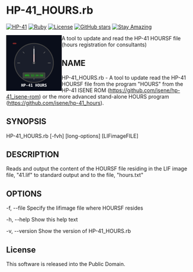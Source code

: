 # HP-41_HOURS.rb

[![HP-41](https://img.shields.io/badge/HP--41-Calculator-orange)](https://en.wikipedia.org/wiki/HP-41C)
[![Ruby](https://img.shields.io/badge/Ruby-CC342D?style=flat&logo=ruby&logoColor=white)](https://www.ruby-lang.org/)
[![License](https://img.shields.io/badge/License-Public%20Domain-brightgreen.svg)](https://unlicense.org/)
[![GitHub stars](https://img.shields.io/github/stars/isene/HP-41_HOURS.rb.svg)](https://github.com/isene/HP-41_HOURS.rb/stargazers)
[![Stay Amazing](https://img.shields.io/badge/Stay-Amazing-blue.svg)](https://isene.org)

<img src="hp41hours_logo.svg" align="left" width="150" height="150"> A tool to update and read the HP-41 HOURSF file (hours registration for consultants)

## NAME
HP-41_HOURS.rb - A tool to update read the HP-41 HOURSF file from the program "HOURS" from the HP-41 ISENE ROM (https://github.com/isene/hp-41_isene-rom) or the more advanced stand-alone HOURS program (https://github.com/isene/hp-41_hours).

## SYNOPSIS
HP-41_HOURS.rb [-fvh] [long-options] [LIFimageFILE]

## DESCRIPTION
Reads and output the content of the HOURSF file residing in the LIF image file, "41.lif" to standard output and to the file, "hours.txt"

## OPTIONS
-f, --file	Specify the lifimage file where HOURSF resides

-h, --help Show this help text

-v, --version Show the version of HP-41_HOURS.rb

## License
This software is released into the Public Domain.

